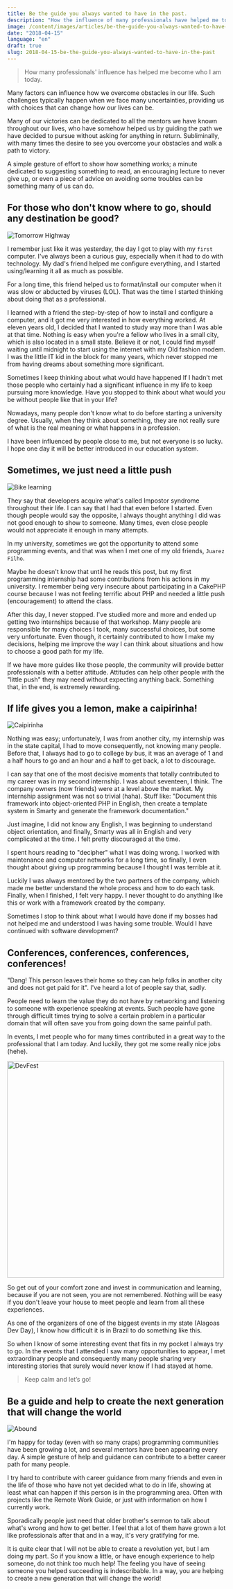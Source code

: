 ```yaml
---
title: Be the guide you always wanted to have in the past.
description: "How the influence of many professionals have helped me to become who I am today."
image: /content/images/articles/be-the-guide-you-always-wanted-to-have-in-the-past.jpg
date: "2018-04-15"
language: "en"
draft: true
slug: 2018-04-15-be-the-guide-you-always-wanted-to-have-in-the-past
---
```


> How many professionals' influence has helped me become who I am today.

Many factors can influence how we overcome obstacles in our life. Such challenges typically happen when we face many uncertainties, providing us with choices that can change how our lives can be.

Many of our victories can be dedicated to all the mentors we have known throughout our lives, who have somehow helped us by guiding the path we have decided to pursue without asking for anything in return. Subliminally, with many times the desire to see you overcome your obstacles and walk a path to victory.

A simple gesture of effort to show how something works; a minute dedicated to suggesting something to read, an encouraging lecture to never give up, or even a piece of advice on avoiding some troubles can be something many of us can do.

## For those who don't know where to go, should any destination be good?

<img src="/content/images/articles/tomorrow-highway.jpeg" alt="Tomorrow Highway" />

I remember just like it was yesterday, the day I got to play with my `first` computer. I've always been a curious guy, especially when it had to do with technology. My dad's friend helped me configure everything, and I started using/learning it all as much as possible.


For a long time, this friend helped us to format/install our computer when it was slow or abducted by víruses (LOL). That was the time I started thinking about doing that as a professional.

I learned with a friend the step-by-step of how to install and configure a computer, and it got me very interested in how everything worked. At eleven years old, I decided that I wanted to study way more than I was able at that time. Nothing is easy when you're a fellow who lives in a small city, which is also located in a small state. Believe it or not, I could find myself waiting until midnight to start using the internet with my Old fashion modem. I was the little IT kid in the block for many years, which never stopped me from having dreams about something more significant.


Sometimes I keep thinking about what would have happened If I hadn't met those people who certainly had a significant influence in my life to keep pursuing more knowledge. Have you stopped to think about what would *you* be without people like that in your life?


Nowadays, many people don't know what to do before starting a university degree. Usually, when they think about something, they are not really sure of what is the real meaning or what happens in a profession.

I have been influenced by people close to me, but not everyone is so lucky. I hope one day it will be better introduced in our education system.


## Sometimes, we just need a little push

<img src="/content/images/articles/bike-learning.jpg" alt="Bike learning" />

They say that developers acquire what's called Impostor syndrome throughout their life. I can say that I had that even before I started. Even though people would say the opposite, I always thought anything I did was not good enough to show to someone. Many times, even close people would not appreciate it enough in many attempts.

In my university, sometimes we got the opportunity to attend some programming events, and that was when I met one of my old friends, `Juarez Filho`.

Maybe he doesn't know that until he reads this post, but my first programming internship had some contributions from his actions in my university. I remember being very insecure about participating in a CakePHP course because I was not feeling terrific about PHP and needed a little push (encouragement) to attend the class.

After this day, I never stopped. I've studied more and more and ended up getting two internships because of that workshop. Many people are responsible for many choices I took, many successful choices, but some very unfortunate. Even though, it certainly contributed to how I make my decisions, helping me improve the way I can think about situations and how to choose a good path for my life.

If we have more guides like those people, the community will provide better professionals with a better attitude. Attitudes can help other people with the "little push" they may need without expecting anything back. Something that, in the end, is extremely rewarding.

## If life gives you a lemon, make a caipirinha!

<img src="/content/images/articles/caipirinha.jpeg" alt="Caipirinha" />

Nothing was easy; unfortunately, I was from another city, my internship was in the state capital, I had to move consequently, not knowing many people. Before that, I always had to go to college by bus, it was an average of 1 and a half hours to go and an hour and a half to get back, a lot to discourage.

I can say that one of the most decisive moments that totally contributed to my career was in my second internship. I was about seventeen, I think. The company owners (now friends) were at a level above the market. My internship assignment was not so trivial (haha). Stuff like: "Document this framework into object-oriented PHP in English, then create a template system in Smarty and generate the framework documentation."

Just imagine, I did not know any English, I was beginning to understand object orientation, and finally, Smarty was all in English and very complicated at the time. I felt pretty discouraged at the time.

I spent hours reading to "decipher" what I was doing wrong. I worked with maintenance and computer networks for a long time, so finally, I even thought about giving up programming because I thought I was terrible at it.

Luckily I was always mentored by the two partners of the company, which made me better understand the whole process and how to do each task. Finally, when I finished, I felt very happy. I never thought to do anything like this or work with a framework created by the company.

Sometimes I stop to think about what I would have done if my bosses had not helped me and understood I was having some trouble. Would I have continued with software development?

## Conferences, conferences, conferences, conferences!

"Dang! This person leaves their home so they can help folks in another city and does not get paid for it". I've heard a lot of people say that, sadly.

People need to learn the value they do not have by networking and listening to someone with experience speaking at events. Such people have gone through difficult times trying to solve a certain problem in a particular domain that will often save you from going down the same painful path.

In events, I met people who for many times contributed in a great way to the professional that I am today. And luckily, they got me some really nice jobs (hehe).

<img src="/content/images/articles/devfest.jpeg" height="500px" alt="DevFest" />

So get out of your comfort zone and invest in communication and learning, because if you are not seen, you are not remembered. Nothing will be easy if you don't leave your house to meet people and learn from all these experiences.

As one of the organizers of one of the biggest events in my state (Alagoas Dev Day), I know how difficult it is in Brazil to do something like this.

So when I know of some interesting event that fits in my pocket I always try to go. In the events that I attended I saw many opportunities to appear, I met extraordinary people and consequently many people sharing very interesting stories that surely would never know if I had stayed at home.

> Keep calm and let’s go!

## Be a guide and help to create the next generation that will change the world

<img src="/content/images/articles/abound.jpeg" alt="Abound" />

I'm happy for today (even with so many craps) programming communities have been growing a lot, and several mentors have been appearing every day. A simple gesture of help and guidance can contribute to a better career path for many people.

I try hard to contribute with career guidance from many friends and even in the life of those who have not yet decided what to do in life, showing at least what can happen if this person is in the programming area. Often with projects like the Remote Work Guide, or just with information on how I currently work.

Sporadically people just need that older brother's sermon to talk about what's wrong and how to get better. I feel that a lot of them have grown a lot like professionals after that and in a way, it's very gratifying for me.

It is quite clear that I will not be able to create a revolution yet, but I am doing my part. So if you know a little, or have enough experience to help someone, do not think too much help! The feeling you have of seeing someone you helped succeeding is indescribable. In a way, you are helping to create a new generation that will change the world!
